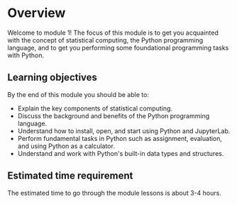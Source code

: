 # Overview

Welcome to module 1! The focus of this module is to get you acquainted with the concept of statistical computing, the Python programming language, and to get you performing some foundational programming tasks with Python.

## Learning objectives

By the end of this module you should be able to:

- Explain the key components of statistical computing.
- Discuss the background and benefits of the Python programming language.
- Understand how to install, open, and start using Python and JupyterLab.
- Perform fundamental tasks in Python such as assignment, evaluation, and using Python as a calculator.
- Understand and work with Python's built-in data types and structures.

## Estimated time requirement

The estimated time to go through the module lessons is about 3-4 hours.
